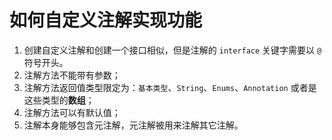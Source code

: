 # 如何自定义注解实现功能
1. 创建自定义注解和创建一个接口相似，但是注解的 `interface` 关键字需要以 `@` 符号开头。
2. 注解方法不能带有参数；
3. 注解方法返回值类型限定为：`基本类型`、`String`、`Enums`、`Annotation` 或者是这些类型的**数组**；
4. 注解方法可以有默认值；
5. 注解本身能够包含元注解，元注解被用来注解其它注解。